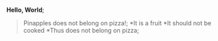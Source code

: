 **Hello, World**;
>Pinapples does not belong on pizza!;
*It is a fruit
*It should not be cooked
*Thus does not belong on pizza;
